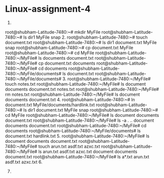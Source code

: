 # Linux-assignment-4
1.
root@shubham-Latitude-7480:~# mkdir MyFile
root@shubham-Latitude-7480:~# ls
dir1  MyFile  snap
2.
root@shubham-Latitude-7480:~# touch document.txt
root@shubham-Latitude-7480:~# ls
dir1  document.txt  MyFile  snap
root@shubham-Latitude-7480:~# cp document.txt MyFile
root@shubham-Latitude-7480:~# cd MyFile
root@shubham-Latitude-7480:~/MyFile# ls
documents  document.txt
root@shubham-Latitude-7480:~/MyFile# cp document.txt documents
root@shubham-Latitude-7480:~/MyFile# cd documents
root@shubham-Latitude-7480:~/MyFile/documents# ls
document.txt
root@shubham-Latitude-7480:~/MyFile/documents# 
3.
root@shubham-Latitude-7480:~/MyFile# touch notes.txt
root@shubham-Latitude-7480:~/MyFile# ls
document  documents  document.txt  notes.txt
root@shubham-Latitude-7480:~/MyFile# rm notes.txt
root@shubham-Latitude-7480:~/MyFile# ls
document  documents  document.txt
4.
root@shubham-Latitude-7480:~# ln document.txt MyFile/documents/hardlink.txt
root@shubham-Latitude-7480:~# ls
dir1  document.txt  MyFile  snap
root@shubham-Latitude-7480:~# cd MyFile
root@shubham-Latitude-7480:~/MyFile# ls
document  documents  document.txt
root@shubham-Latitude-7480:~/MyFile# ls -a
.  ..  document  documents  document.txt
root@shubham-Latitude-7480:~/MyFile# cd documents
root@shubham-Latitude-7480:~/MyFile/documents# ls
document.txt  hardlink.txt
5.
root@shubham-Latitude-7480:~/MyFile# ls
document  documents  document.txt
root@shubham-Latitude-7480:~/MyFile# touch arun.txt asdf.txt azxc.txt
root@shubham-Latitude-7480:~/MyFile# ls
arun.txt  asdf.txt  azxc.txt  document  documents  document.txt
root@shubham-Latitude-7480:~/MyFile# ls a*.txt
arun.txt  asdf.txt  azxc.txt
6.











7.
